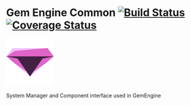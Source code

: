 # Gem Engine Common [![Build Status](https://travis-ci.org/Ughuuu/gem-engine-common.svg?branch=master)](https://travis-ci.org/Ughuuu/gem-engine-common) [![Coverage Status](https://coveralls.io/repos/github/Ughuuu/gem-engine-common/badge.svg?branch=master)](https://coveralls.io/github/Ughuuu/gem-engine-common?branch=master)

[![](https://github.com/Ughuuu/GemMaker/blob/master/android/assets/gem.png)](https://github.com/Ughuuu/GemMaker)

System Manager and Component interface used in GemEngine
